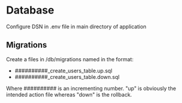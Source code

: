 # Database

Configure DSN in .env file in main directory of application

## Migrations

Create a files in /db/migrations named in the format:

- ##########_create_users_table.up.sql
- ##########_create_users_table.down.sql

Where ########## is an incrementing number. "up" is obviously the intended action file whereas "down" is the rollback.
